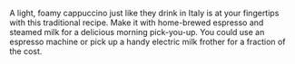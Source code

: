 A light, foamy cappuccino just like they drink in Italy is at your fingertips with this traditional recipe. Make it with home-brewed espresso and steamed milk for a delicious morning pick-you-up. You could use an espresso machine or pick up a handy electric milk frother for a fraction of the cost.